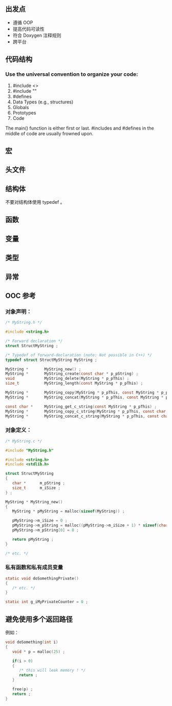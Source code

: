 ## 出发点

- 遵循 OOP
- 提高代码可读性
- 符合 Doxygen 注释规则
- 跨平台

## 代码结构

### Use the universal convention to organize your code:

1. #include <>
2. #include ""
3. #defines
4. Data Types (e.g., structures)
5. Globals
6. Prototypes
7. Code

The main() function is either first or last.
#includes and #defines in the middle of code are usually frowned upon.

## 宏

## 头文件

## 结构体

不要对结构体使用 typedef 。

## 函数

## 变量

## 类型

## 异常

## OOC 参考

### 对象声明：

```c
/* MyString.h */

#include <string.h>

/* Forward declaration */
struct StructMyString ;

/* Typedef of forward-declaration (note: Not possible in C++) */
typedef struct StructMyString MyString ;

MyString *       MyString_new() ;
MyString *       MyString_create(const char * p_pString) ;
void             MyString_delete(MyString * p_pThis) ;
size_t           MyString_length(const MyString * p_pThis) ;

MyString *       MyString_copy(MyString * p_pThis, const MyString * p_pSource) ;
MyString *       MyString_concat(MyString * p_pThis, const MyString * p_pSource) ;

const char *     MyString_get_c_string(const MyString * p_pThis) ;
MyString *       MyString_copy_c_string(MyString * p_pThis, const char * p_pSource) ;
MyString *       MyString_concat_c_string(MyString * p_pThis, const char * p_pSource) ;
```

### 对象定义：

```c
/* MyString.c */

#include "MyString.h"

#include <string.h>
#include <stdlib.h>

struct StructMyString
{
   char *      m_pString ;
   size_t      m_iSize ;
} ;

MyString * MyString_new()
{
   MyString * pMyString = malloc(sizeof(MyString)) ;

   pMyString->m_iSize = 0 ;
   pMyString->m_pString = malloc((pMyString->m_iSize + 1) * sizeof(char)) ;
   pMyString->m_pString[0] = 0 ;

   return pMyString ;
}

/* etc. */
```

### 私有函数和私有成员变量

```c
static void doSomethingPrivate()
{
   /* etc. */
}

static int g_iMyPrivateCounter = 0 ;
```

## 避免使用多个返回路径

例如：

```c
void doSomething(int i)
{
   void * p = malloc(25) ;

   if(i > 0)
   {
      /* this will leak memory ! */
      return ;
   }

   free(p) ;
   return ;
}
```
